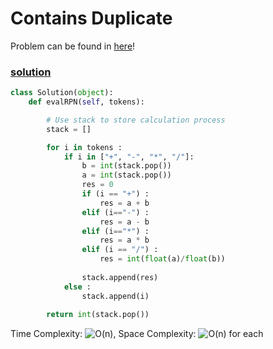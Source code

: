 # Contains Duplicate

Problem can be found in [here](https://leetcode.com/problems/evaluate-reverse-polish-notation/)!

### [solution](/Stack/150-EvaluateReversePolishNotation/README.md)

```python
class Solution(object):
    def evalRPN(self, tokens):

        # Use stack to store calculation process
        stack = []

        for i in tokens :
            if i in ["+", "-", "*", "/"]:
                b = int(stack.pop())
                a = int(stack.pop())
                res = 0
                if (i == "+") : 
                    res = a + b
                elif (i=="-") : 
                    res = a - b
                elif (i=="*") : 
                    res = a * b
                elif (i == "/") :
                    res = int(float(a)/float(b))
                
                stack.append(res)
            else :
                stack.append(i)
        
        return int(stack.pop())
```

Time Complexity: ![O(n)](<https://latex.codecogs.com/svg.image?\inline&space;O(n)>), Space Complexity: ![O(n)](<https://latex.codecogs.com/svg.image?\inline&space;O(n)>) for each